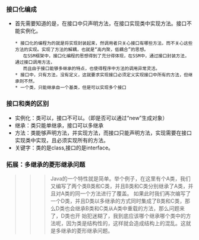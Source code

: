 ### 接口化编成
- 首先需要知道的是，在接口中只声明方法，在接口实现类中实现方法。接口不能实例化。
      
      * 接口化的编程为的就是将实现封装起来，然调用者只关心接口有哪些方法，而不关心这些方法的实现。实现了方法的解耦，也就是“高内聚，低耦合”的思想。  
         在SSM框架中，接口化编程的思想得到了充分得体现，在SSM中，通过接口封装方法，通过接口调用方法，
         而且由于接口能够多继承的特点，也使得程序中方法的调用异常灵活。
      * 接口中，只有方法，没有定义，这就要求实现接口必须定义实现接口中所有的方法，但继承则不然，
      * 一个类，只能继承自一个基类，但是可以实现多个接口
### 接口和类的区别
- 实例化：类可以，接口不可以。（即是否可以通过“new”生成对象）
- 继承：类只能单继承，接口可以多继承
- 方法：类能够声明方法，并实现方法，而接口只能声明方法，实现需要在接口实现类中实现，且必须实现所有的方法。
- 关键字：类的是class,接口的是interface。 
### 拓展：多继承的菱形继承问题
>>> Java的一个特性就是简单。举个例子，在这里有个A类，我们又编写了两个类B类和C类，并且B类和C类分别继承了A类，并且对A类的同一个方法进行了覆盖。              如果此时我们再次编写了一个D类，并且D类以多继承的方式同时集成了B类和C类，那么D类也会继承B类和C类从A类中重载的方法，那么问题来了，D类也开
    始犯迷糊了，我到底应该哪个继承哪个类中的方法呢，因为类是结构性的，这样就会造成结构上的混乱。这就是多继承的菱形继承问题。

      
